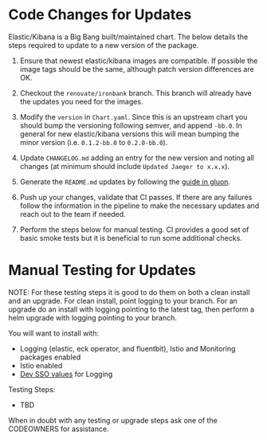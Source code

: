 # Code Changes for Updates

Elastic/Kibana is a Big Bang built/maintained chart. The below details the steps required to update to a new version of the package.

1. Ensure that newest elastic/kibana images are compatible. If possible the image tags should be the same, although patch version differences are OK.

2. Checkout the `renovate/ironbank` branch. This branch will already have the updates you need for the images.

3. Modify the `version` in `Chart.yaml`. Since this is an upstream chart you should bump the versioning following semver, and append `-bb.0`. In general for new elastic/kibana versions this will mean bumping the minor version (i.e. `0.1.2-bb.0` to `0.2.0-bb.0`).

4. Update `CHANGELOG.md` adding an entry for the new version and noting all changes (at minimum should include `Updated Jaeger to x.x.x`).

5. Generate the `README.md` updates by following the [guide in gluon](https://repo1.dso.mil/platform-one/big-bang/apps/library-charts/gluon/-/blob/master/docs/bb-package-readme.md).

6. Push up your changes, validate that CI passes. If there are any failures follow the information in the pipeline to make the necessary updates and reach out to the team if needed.

7. Perform the steps below for manual testing. CI provides a good set of basic smoke tests but it is beneficial to run some additional checks.

# Manual Testing for Updates

NOTE: For these testing steps it is good to do them on both a clean install and an upgrade. For clean install, point logging to your branch. For an upgrade do an install with logging pointing to the latest tag, then perform a helm upgrade with logging pointing to your branch.

You will want to install with:
- Logging (elastic, eck operator, and fluentbit), Istio and Monitoring packages enabled
- Istio enabled
- [Dev SSO values](https://repo1.dso.mil/platform-one/big-bang/bigbang/-/blob/master/chart/dev-sso-values.yaml) for Logging

Testing Steps:
- TBD

When in doubt with any testing or upgrade steps ask one of the CODEOWNERS for assistance.
